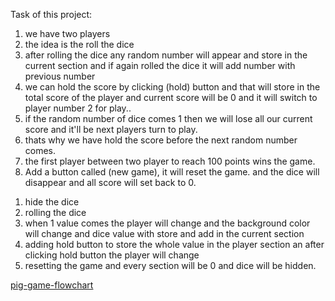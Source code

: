 Task of this project:

1. we have two players
2. the idea is the roll the dice
3. after rolling the dice any random number will appear and store in the current section and if again rolled the dice it will add number with previous number
4. we can hold the score by clicking (hold) button and that will store in the total score of the player and current score will be 0 and it will switch to player number 2 for play..
5. if the random number of dice comes 1 then we will lose all our current score and it'll be next players turn to play.
6. thats why we have hold the score before the next random number comes.
7. the first player between two player to reach 100 points wins the game.
8. Add a button called (new game), it will reset the game. and the dice will disappear and all score will set back to 0.

<!-- code process -->

1. hide the dice
2. rolling the dice
3. when 1 value comes the player will change and the background color will change and dice value with store and add in the current section
4. adding hold button to store the whole value in the player section an after clicking hold button the player will change
5. resetting the game and every section will be 0 and dice will be hidden.

[pig-game-flowchart](./pic-game-flowchart.png)
